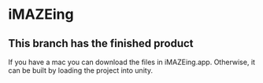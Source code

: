 # iMAZEing

## This branch has the finished product
If you have a mac you can download the files in iMAZEing.app. Otherwise, it can be built by loading the project into unity.
